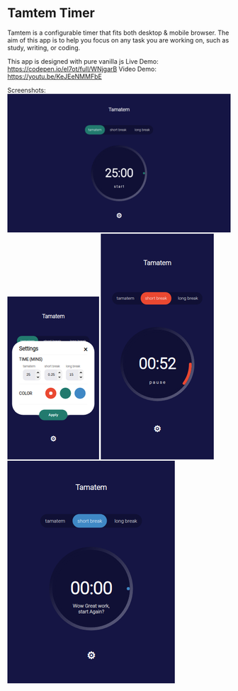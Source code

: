 # Tamtem Timer 
Tamtem is a configurable timer that fits both desktop & mobile browser.
The aim of this app is to help you focus on any task you are working on, such as study, writing, or coding.

This app is designed with pure vanilla js 
Live Demo: https://codepen.io/el7ot/full/WNjgarB
Video Demo: https://youtu.be/KeJEeNMMFbE


Screenshots: 
![desctop view](screenshots/1.png)
![mobile view/ settings](screenshots/2.png) ![mobile view](screenshots/3.png) ![tablet view](screenshots/4.png)
